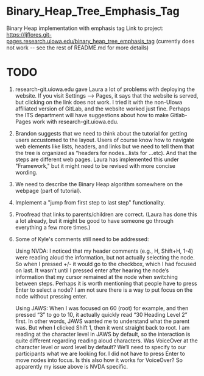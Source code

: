 # Binary_Heap_Tree_Emphasis_Tag
Binary Heap implementation with emphasis tag
Link to project: https://ljflores.git-pages.research.uiowa.edu/binary_heap_tree_emphasis_tag (currently does not work -- see the rest of README.md for more details)

# TODO

1. research-git.uiowa.edu gave Laura a lot of problems with deploying the website. If you visit Settings --> Pages, it says that the website is served, but clicking on the link does not work. I tried it with the non-UIowa affiliated version of GitLab, and the website worked just fine. Perhaps the ITS department will have suggestions about how to make Gitlab-Pages work with research-git.uiowa.edu.

2. Brandon suggests that we need to think about the tutorial for getting users accustomed to the layout. Users of course know how to navigate web elements like lists, headers, and links but we need to tell them that the tree is organized as “headers for nodes…lists for …etc). And that the steps are different web pages. Laura has implemented this under "Framework," but it might need to be revised with more concise wording.

3. We need to describe the Binary Heap algorithm somewhere on the webpage (part of tutorial).
 
4. Implement a "jump from first step to last step" functionality.
 
5. Proofread that links to parents/children are correct. (Laura has done this a lot already, but it might be good to have someone go through everything a few more times.)

6. Some of Kyle's comments still need to be addressed:
    
    Using NVDA:
    I noticed that my header comments (e.g., H, Shift+H, 1-4) were reading aloud the information, but not actually selecting the node. So when I
    pressed +/- it would go to the checkbox, which I had focused on last. It wasn’t until I pressed enter after hearing the node’s information that
    my cursor remained at the node when switching between steps. Perhaps it is worth mentioning that people have to press Enter to select a node? I
    am not sure there is a way to put focus on the node without pressing enter.
    
    Using JAWS:
    When I was focused on 60 (root) for example, and then pressed “3” to go to 10, it actually quickly read “30 Heading Level 2” first. In other
    words, JAWS wanted me to understand what the parent was. But when I clicked Shift 1, then it went straight back to root.
    I am reading at the character level in JAWS by default, so the interaction is quite different regarding reading aloud characters. Was VoiceOver
    at the character level or word level by default? We’ll need to specify to our participants what we are looking for.
    I did not have to press Enter to move nodes into focus. Is this also how it works for VoiceOver? So apparently my issue above is NVDA specific.
